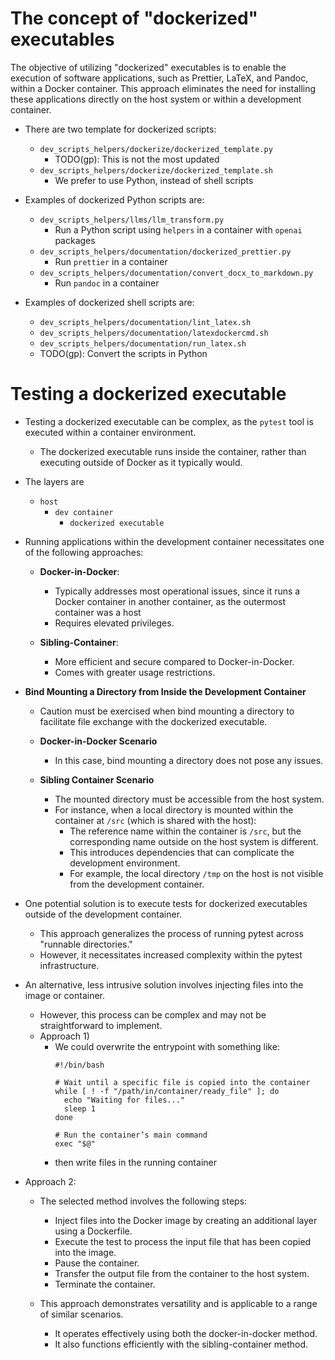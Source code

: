 # The concept of "dockerized" executables

The objective of utilizing "dockerized" executables is to enable the execution of
software applications, such as Prettier, LaTeX, and Pandoc, within a Docker
container. This approach eliminates the need for installing these applications
directly on the host system or within a development container.

- There are two template for dockerized scripts:
  - `dev_scripts_helpers/dockerize/dockerized_template.py`
    - TODO(gp): This is not the most updated
  - `dev_scripts_helpers/dockerize/dockerized_template.sh`
    - We prefer to use Python, instead of shell scripts

- Examples of dockerized Python scripts are:
  - `dev_scripts_helpers/llms/llm_transform.py`
    - Run a Python script using `helpers` in a container with `openai` packages
  - `dev_scripts_helpers/documentation/dockerized_prettier.py`
    - Run `prettier` in a container
  - `dev_scripts_helpers/documentation/convert_docx_to_markdown.py`
    - Run `pandoc` in a container

- Examples of dockerized shell scripts are:
  - `dev_scripts_helpers/documentation/lint_latex.sh`
  - `dev_scripts_helpers/documentation/latexdockercmd.sh`
  - `dev_scripts_helpers/documentation/run_latex.sh`
  - TODO(gp): Convert the scripts in Python

# Testing a dockerized executable

- Testing a dockerized executable can be complex, as the `pytest` tool is
  executed within a container environment.  
  - The dockerized executable runs inside the container, rather than executing
    outside of Docker as it typically would.

- The layers are
  - `host`
    - `dev container`
      - `dockerized executable`

- Running applications within the development container necessitates one of the
  following approaches:

  - **Docker-in-Docker**:
    - Typically addresses most operational issues, since it runs a Docker
      container in another container, as the outermost container was a host
    - Requires elevated privileges.

  - **Sibling-Container**:
    - More efficient and secure compared to Docker-in-Docker.
    - Comes with greater usage restrictions.

- **Bind Mounting a Directory from Inside the Development Container**
  - Caution must be exercised when bind mounting a directory to facilitate file
    exchange with the dockerized executable.
  - **Docker-in-Docker Scenario**
    - In this case, bind mounting a directory does not pose any issues.
  
  - **Sibling Container Scenario**
    - The mounted directory must be accessible from the host system.
    - For instance, when a local directory is mounted within the container at
      `/src` (which is shared with the host):
      - The reference name within the container is `/src`, but the corresponding
        name outside on the host system is different.
      - This introduces dependencies that can complicate the development
        environment.
      - For example, the local directory `/tmp` on the host is not visible from
        the development container.

- One potential solution is to execute tests for dockerized executables outside
  of the development container. 
  - This approach generalizes the process of running pytest across "runnable
    directories." 
  - However, it necessitates increased complexity within the pytest
    infrastructure.

- An alternative, less intrusive solution involves injecting files into the image
  or container. 
  - However, this process can be complex and may not be straightforward to
    implement.
  - Approach 1)
    - We could overwrite the entrypoint with something like:
      ```
      #!/bin/bash

      # Wait until a specific file is copied into the container
      while [ ! -f "/path/in/container/ready_file" ]; do
        echo "Waiting for files..."
        sleep 1
      done

      # Run the container’s main command
      exec "$@"
      ```
    - then write files in the running container

- Approach 2:
  - The selected method involves the following steps:
    - Inject files into the Docker image by creating an additional layer using a
      Dockerfile.
    - Execute the test to process the input file that has been copied into the
      image.
    - Pause the container.
    - Transfer the output file from the container to the host system.
    - Terminate the container.
  
  - This approach demonstrates versatility and is applicable to a range of
    similar scenarios. 
      - It operates effectively using both the docker-in-docker method. 
      - It also functions efficiently with the sibling-container method.
